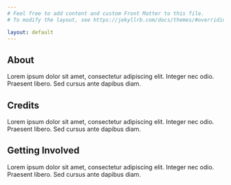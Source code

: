 ```yaml
---
# Feel free to add content and custom Front Matter to this file.
# To modify the layout, see https://jekyllrb.com/docs/themes/#overriding-theme-defaults

layout: default
---
```


<div class="section-body">
    <h2 class="section-title">About</h2>
    <p class="section-text">
        Lorem ipsum dolor sit amet, 
        consectetur adipiscing elit. 
        Integer nec odio. 
        Praesent libero. 
        Sed cursus ante dapibus diam. 
    </p>
</div>

<div class="section-body">
    <h2 class="section-title">Credits</h2>
    <p class="section-text">
        Lorem ipsum dolor sit amet, 
        consectetur adipiscing elit. 
        Integer nec odio. 
        Praesent libero. 
        Sed cursus ante dapibus diam. 
    </p>
</div>

<div class="section-body">
    <h2 class="section-title">Getting Involved</h2>
    <p class="section-text">
        Lorem ipsum dolor sit amet, 
        consectetur adipiscing elit. 
        Integer nec odio. 
        Praesent libero. 
        Sed cursus ante dapibus diam. 
    </p>
</div>

